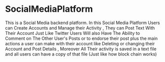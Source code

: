 # SocialMediaPlatform
This is a Social Media backend platform. 
In this Social Media Platform Users can Create Accounts and Manage their Activity , They can Post Text With Their Account Just Like Twitter 
Users Will also Have The Ability to Comment on The Other User's Posts or to endorse their post plus the main actions a user can make with their 
account like Deleting or changing their Account and Post Details , Moreover All Their activity is saved in a text file and all users can have a copy of that file (Just like how block chain works) 

